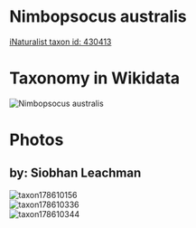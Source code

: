 
Nimbopsocus australis
=====================
  
[iNaturalist taxon id: 430413](https://www.inaturalist.org/taxa/430413)
# Taxonomy in Wikidata
  
![Nimbopsocus australis](../wikidata_schemas/Nimbopsocus_australis.gv.png)
# Photos

## by: Siobhan Leachman
  
![taxon178610156](https://inaturalist-open-data.s3.amazonaws.com/photos/191403475/medium.jpg)  
![taxon178610336](https://inaturalist-open-data.s3.amazonaws.com/photos/191403494/medium.jpg)  
![taxon178610344](https://inaturalist-open-data.s3.amazonaws.com/photos/191403508/medium.jpg)
